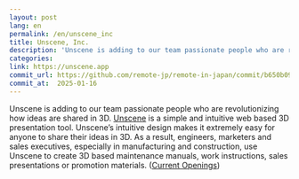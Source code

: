 ```yaml
---
layout: post
lang: en
permalink: /en/unscene_inc
title: Unscene, Inc.
description: 'Unscene is adding to our team passionate people who are revolutionizing how ideas are shared in 3D. Unscene is a simple and intuitive web based 3D presentation tool. Unscene’s intuitive design makes it extremely easy for anyone to share their ideas in 3D. As a result, engineers, marketers and sales executives, especially in manufacturing and construction, use Unscene to create 3D based maintenance manuals, work instructions, sales presentations or promotion materials. (Current Openings)'
categories: 
link: https://unscene.app
commit_url: https://github.com/remote-jp/remote-in-japan/commit/b650b0994970e1784f9df7f676d17574b0470674
commit_at:  2025-01-16
---
```


<p>Unscene is adding to our team passionate people who are revolutionizing how ideas are shared in 3D. <a href="https://www.youtube.com/watch?v=c9N9N1B9JEY">Unscene</a> is a simple and intuitive web based 3D presentation tool. Unscene’s intuitive design makes it extremely easy for anyone to share their ideas in 3D. As a result, engineers, marketers and sales executives, especially in manufacturing and construction, use Unscene to create 3D based maintenance manuals, work instructions, sales presentations or promotion materials. (<a href="https://www.notion.so/Work-At-Unscene-2dd817a550614aea92875d7b0fac7db4">Current Openings</a>)</p>
